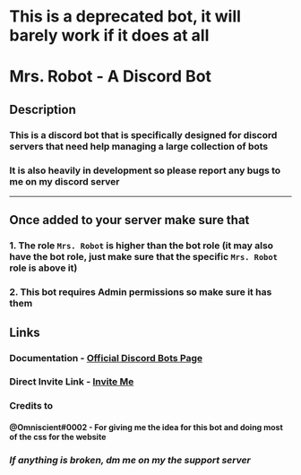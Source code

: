 # This is a deprecated bot, it will barely work if it does at all

# Mrs. Robot - A Discord Bot

## Description

### This is a discord bot that is specifically designed for discord servers that need help managing a large collection of bots

### It is also heavily in development so please report any bugs to me on my discord server

---

## Once added to your server make sure that

### 1. The role `Mrs. Robot` is higher than the bot role (it may also have the bot role, just make sure that the specific `Mrs. Robot` role is above it)

### 2. This bot requires Admin permissions so make sure it has them

## Links

### Documentation - [Official Discord Bots Page](https://discordbots.org/bot/mrs.robot "Discord Bots Page")

### Direct Invite Link - [Invite Me](https://discordapp.com/oauth2/authorize?client_id=353615282964791297&scope=bot&permissions=268528680 "Invite Link")

### Credits to

#### @Omniscient#0002 - For giving me the idea for this bot and doing most of the css for the website

### *If anything is broken, dm me on my the support server*
